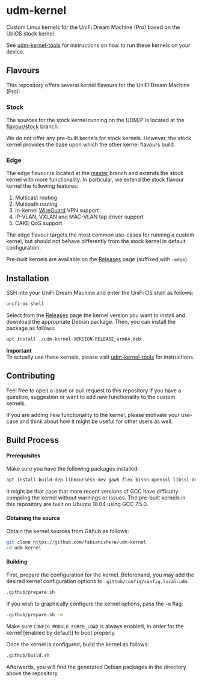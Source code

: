# udm-kernel
Custom Linux kernels for the UniFi Dream Machine (Pro) based on the UbiOS stock kernel. 

See [udm-kernel-tools](https://github.com/fabianishere/udm-kernel-tools)
for instructions on how to run these kernels on your device.

## Flavours
This repository offers several kernel flavours for the UniFi Dream Machine (Pro):

### Stock
The sources for the stock kernel running on the UDM/P is
located at the [flavour/stock](https://github.com/fabianishere/udm-kernel/tree/flavour/stock) branch.

We do not offer any pre-built kernels for stock kernels. However, the stock
kernel provides the base upon which the other kernel flavours build.

### Edge
The edge flavour is located at the [master](https://github.com/fabianishere/udm-kernel/tree/master) branch
and extends the stock kernel with more functionality.
In particular, we extend the stock flavour kernel the following features:
1. Multicast routing
2. Multipath routing
3. In-kernel [WireGuard](https://wireguard.com) VPN support
4. IP-VLAN, VXLAN and MAC-VLAN tap driver support
5. CAKE QoS support

The edge flavour targets the most common use-cases for running a custom kernel,
but should not behave differently from the stock kernel in default configuration.

Pre-built kernels are available on the [Releases](https://github.com/fabianishere/udm-kernel/releases) page
(suffixed with `-edge`).

## Installation
SSH into your UniFi Dream Machine and enter the UniFi OS shell as follows:
```bash
unifi-os shell
```

Select from the [Releases](https://github.com/fabianishere/udm-kernel/releases) page the kernel version
you want to install and download the appropriate Debian package. Then,
you can install the package as follows:

```sh
apt install ./udm-kernel-VERSION-RELEASE_arm64.deb
```

**Important**  
To actually use these kernels, please visit [udm-kernel-tools](https://github.com/fabianishere/udm-kernel-tools)
for instructions.

## Contributing
Feel free to open a issue or pull request to this repository if you have
a question, suggestion or want to add new functionality to the custom kernels.

If you are adding new functionality to the kernel, please motivate your use-case
and think about how it might be useful for other users as well.

## Build Process

#### Prerequisites
Make sure you have the following packages installed:

```bash
apt install build-dep libncurses5-dev gawk flex bison openssl libssl-dev # gcc-aarch64-linux-gnu [needs replaced]
```

It might be that case that more recent versions of GCC have difficulty compiling
the kernel without warnings or issues. The pre-built kernels in this repository
are built on Ubuntu 18.04 using GCC 7.5.0.

#### Obtaining the source
Obtain the kernel sources from Github as follows:
```bash
git clone https://github.com/fabianishere/udm-kernel
cd udm-kernel
```

#### Building
First, prepare the configuration for the kernel. Beforehand, you may add the desired
kernel configuration options to `.github/config/config.local.udm`.

```bash
.github/prepare.sh
```

If you wish to graphically configure the kernel options, pass the `-m` flag:
```bash
.github/prepare.sh -m
```
Make sure `CONFIG_MODULE_FORCE_LOAD` is always enabled, in order for the kernel [enabled by default]
to boot properly.

Once the kernel is configured, build the kernel as follows:
```bash
.github/build.sh
```

Afterwards, you will find the generated Debian packages in the directory above
the repository.
